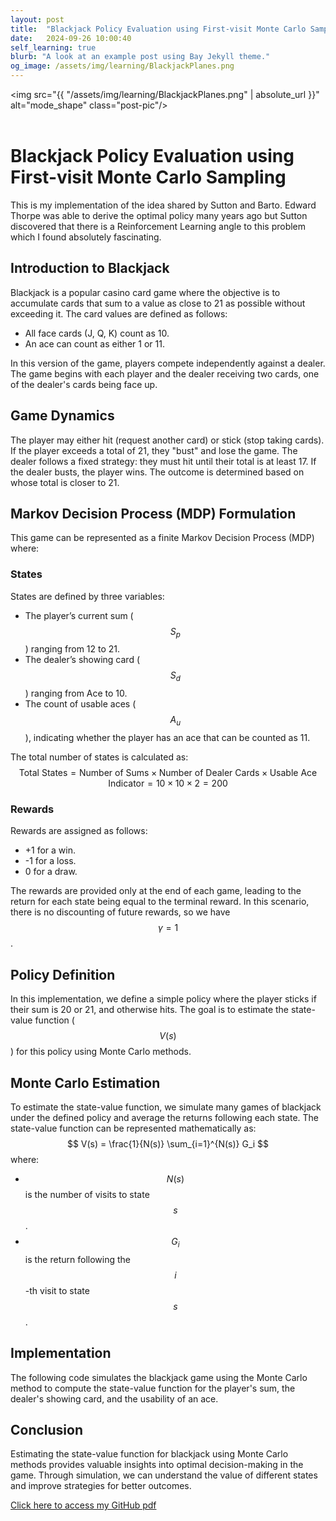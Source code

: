 ```yaml
---
layout: post
title:  "Blackjack Policy Evaluation using First-visit Monte Carlo Sampling"
date:   2024-09-26 10:00:40
self_learning: true
blurb: "A look at an example post using Bay Jekyll theme."
og_image: /assets/img/learning/BlackjackPlanes.png
---
```


<img src="{{ "/assets/img/learning/BlackjackPlanes.png" | absolute_url }}" alt="mode_shape" class="post-pic"/>
<br />
<br />

# Blackjack Policy Evaluation using First-visit Monte Carlo Sampling

This is my implementation of the idea shared by Sutton and Barto. Edward Thorpe was able to derive the optimal policy many years ago but Sutton discovered that there is a Reinforcement Learning angle to this problem which I found absolutely fascinating.

## Introduction to Blackjack
Blackjack is a popular casino card game where the objective is to accumulate cards that sum to a value as close to 21 as possible without exceeding it. The card values are defined as follows:

- All face cards (J, Q, K) count as 10.
- An ace can count as either 1 or 11.

In this version of the game, players compete independently against a dealer. The game begins with each player and the dealer receiving two cards, one of the dealer's cards being face up.

## Game Dynamics
The player may either hit (request another card) or stick (stop taking cards). If the player exceeds a total of 21, they "bust" and lose the game. The dealer follows a fixed strategy: they must hit until their total is at least 17. If the dealer busts, the player wins. The outcome is determined based on whose total is closer to 21.

## Markov Decision Process (MDP) Formulation
This game can be represented as a finite Markov Decision Process (MDP) where:

### States
States are defined by three variables:
- The player’s current sum ($$S_p$$) ranging from 12 to 21.
- The dealer’s showing card ($$S_d$$) ranging from Ace to 10.
- The count of usable aces ($$A_u$$), indicating whether the player has an ace that can be counted as 11.

The total number of states is calculated as:
$$
\text{Total States} = \text{Number of Sums} \times \text{Number of Dealer Cards} \times \text{Usable Ace Indicator} = 10 \times 10 \times 2 = 200
$$

### Rewards
Rewards are assigned as follows:
- +1 for a win.
- -1 for a loss.
- 0 for a draw.

The rewards are provided only at the end of each game, leading to the return for each state being equal to the terminal reward. In this scenario, there is no discounting of future rewards, so we have $$\gamma = 1$$.

## Policy Definition
In this implementation, we define a simple policy where the player sticks if their sum is 20 or 21, and otherwise hits. The goal is to estimate the state-value function ($$V(s)$$) for this policy using Monte Carlo methods.

## Monte Carlo Estimation
To estimate the state-value function, we simulate many games of blackjack under the defined policy and average the returns following each state. The state-value function can be represented mathematically as:
$$
V(s) = \frac{1}{N(s)} \sum_{i=1}^{N(s)} G_i
$$
where:
- $$N(s)$$ is the number of visits to state $$s$$.
- $$G_i$$ is the return following the $$i$$-th visit to state $$s$$.

## Implementation
The following code simulates the blackjack game using the Monte Carlo method to compute the state-value function for the player's sum, the dealer's showing card, and the usability of an ace.

## Conclusion
Estimating the state-value function for blackjack using Monte Carlo methods provides valuable insights into optimal decision-making in the game. Through simulation, we can understand the value of different states and improve strategies for better outcomes.

[Click here to access my GitHub pdf](https://github.com/YaroKazakov/RL-phd/blob/main/rl_book/code/Blackjack_with_MC_evaluation.ipynb)
